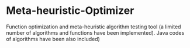 # Meta-heuristic-Optimizer
Function optimization and meta-heuristic algorithm testing tool (a limited number of algorithms and functions have been implemented). Java codes of algorithms have been also included)

